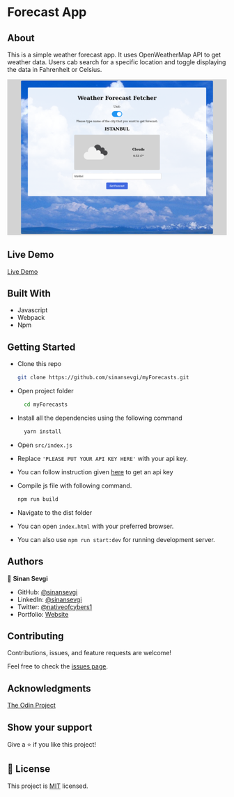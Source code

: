# Forecast App

## About
This is a simple weather forecast app.
It uses OpenWeatherMap API to get weather data.
Users cab search for a specific location and toggle displaying the data in Fahrenheit or Celsius.

![screenshot](./screenshot.png)

## Live Demo
[Live Demo](https://sinansevgi.github.io/myForecasts/)

## Built With

- Javascript
- Webpack
- Npm

## Getting Started

* Clone this repo
    ```bash
    git clone https://github.com/sinansevgi/myForecasts.git
    ```
* Open project folder
  ```bash
    cd myForecasts
    ```
* Install all the dependencies using the following command
  ```bash
    yarn install
    ```
* Open `src/index.js`

* Replace `'PLEASE PUT YOUR API KEY HERE'` with your api key.

* You can follow instruction given [here]((https://openweathermap.org/)) to get an api key

* Compile js file with following command.
  ```bash
  npm run build
  ```

* Navigate to the dist folder

* You can open `index.html` with your preferred browser.

* You can also use `npm run start:dev` for running development server. 


## Authors

👤 **Sinan Sevgi**
- GitHub: [@sinansevgi](https://github.com/sinansevgi)
- LinkedIn: [@sinansevgi](https://www.linkedin.com/in/sinansevgi/)
- Twitter: [@nativeofcybers1](https://twitter.com/nativeofcybers1)
- Portfolio: [Website](https://sinansevgi.com)

## Contributing

Contributions, issues, and feature requests are welcome!

Feel free to check the [issues page](https://github.com/sinansevgi/myForecasts/issues).


## Acknowledgments

[The Odin Project](https://www.theodinproject.com/paths/full-stack-javascript/courses/javascript/lessons/weather-app)

## Show your support

Give a ⭐️ if you like this project!


## 📝 License

This project is [MIT](./LICENSE) licensed.

